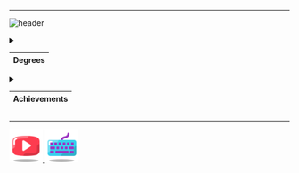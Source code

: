 ***
![header](https://capsule-render.vercel.app/api?text=azozrazoz&animation=fadeIn&type=waving&color=gradient&height=100)

<details>
<summary style="
			-ms-user-select: none; 
			-moz-user-select: none; 
			-webkit-user-select: none; 
			user-select: none;">

|Degrees|
|-------|

</summary>

1. A third-year student of the CATEC College.<br/>Specialty robotics and embedded systems technician.
2. Student IT-STEP academy.
3. Graduate of the Kokshetau music school.

</details>

<details>
<summary style="
			-ms-user-select: none; 
			-moz-user-select: none; 
			-webkit-user-select: none; 
			user-select: none;">

|Achievements|
|-------|

</summary>

* Prize-winner of the All-Russian marathon festival "DETalka".
* Time record for assembling a Rubik's cube: <span style="color:blue">*16.2 с.*</span>
* Graduated from the music school with honors.
* 500+ youtube subscribers :).
* Winner of the WorldSkills Regional Championship.
* ~~Winner of the WorldSkills National championship.~~
* ~~Winner of the WorldSkills World championship.~~

</details>

***

<div>

<a href="https://www.youtube.com/@doshan" target="blank">
<img src="youtube-128.png" height="60"/>
</a>
<a href="https://monkeytype.com/profile/imka" target="blank">
<img src="keyboard-64.png" height="60"/>
</a>

</div>

